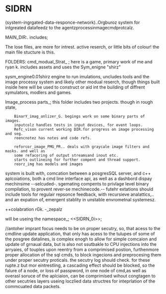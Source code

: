 # SIDRN
 (system-ingrgated-data-responce-network)..Orgburoz system for intgreated datafeedz to the agentzprocessinmagecmdprotcalz.

MAIN_DIR:.
includes;

The lose files, are more for intrest. active reserch, or little bits of colour! the main file stucture is this.


FOLDERS: 
cmd_modual_Strat_ ;
here is a game, primary work of me and ryan k. includes assets and uses the Sym_enigne "shirz"

sysm_engine0.01shirz
engine to run imulations, uncludes tools and the image processy system and likely other modual 
reserch, though things built inside here will be used to construct or aid int the building of
diffrent symulators, modlers and games.


Image_process parts_;
this folder includes two projects. though in rough state,

		BinarY_imag_anlizer_G. begings work on some binary parts of images.
		inputcolz handles tests in input devices, for event loops.
		Refc_vison current working DIR.for progress on image processing and seg.
		reencnotez has notes and code refs.

		reforcor_image_PMG_PR.. deals with graycale image filters and masks. and well as 
		some refacoring of output streamsand inout etc. 
		starts outlineing for further compent and thread support.
		reorz_img has models and images





system is built with, comcation between a posgresSQL server, and c++ aplcoiations, both a cmd line interface api, as well as a dashbord dispay mechinsime --selcuded-. sgemating compents to privlage level binary compilation, to provent rever-se mechinecode.-- futehr extations should include tools for regulair repsonce feedback, with recursieve analattics,.. and an expation of, emergent stablity in unstable envrometnal systemesz. 

++colabration rGk. 
-_zepalz

will be useing the namespace_; <<SIDRN_0i>>;


//antoher imprant focus needs to be on proper secutry, so, that acess to the cmdline update application, that only has acess to the tulupes of some of the posgree datalines, is complex enogh to allow for simple comcaion and update of grnaual data, but is also not ssutbakle to CPU injections into the arryaies, of touples upon reentry from a comprimised postion, furthenmore proper allocation of the sql cmds, to block ingecions and preprocesing them under proper secutry proticals. 
the secutry log should check. for these rupte.z but mor eintrestling, a cascading effect should be blocked, so the falure of a node, or loss of passpword, in one node of cmd,as well as overasl soruce of the aplciaion, can be comprimised wihout congtagen to other secutries layers useing loczlied data structres for inteprlation of the commcuated data packets.

